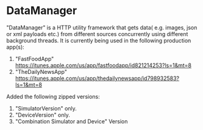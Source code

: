 # DataManager
"DataManager" is a HTTP utility framework that gets data( e.g. images, json or xml payloads etc.) from different sources concurrently using different background threads. It is currently being used in the following production app(s):

1. "FastFoodApp" https://itunes.apple.com/us/app/fastfoodapp/id821214253?ls=1&mt=8
2. "TheDailyNewsApp" https://itunes.apple.com/us/app/thedailynewsapp/id798932583?ls=1&mt=8

Added the following zipped versions:
1. "SimulatorVersion" only.
2. "DeviceVersion" only.
3. "Combination Simulator and Device" Version 
